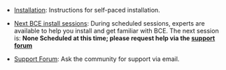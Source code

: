  - [Installation](install.html): Instructions for self-paced installation.

 - [Next BCE install sessions](help.html): During scheduled sessions, experts are available to help you install and get familiar with BCE. The next session is: **None Scheduled at this time; please request help via the [support forum](https://groups.google.com/forum/#!forum/ucb-bce)**

 - [Support Forum](https://groups.google.com/forum/#!forum/ucb-bce): Ask the community for support via email.
